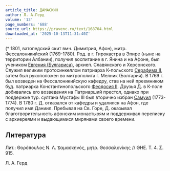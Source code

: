 ```yaml
---
article_title: ДАМАСКИН
author: Л. А.Герд
volume: '13'
page_numbers: '688'
source_url: https://pravenc.ru/text/168704.html
downloaded_at: '2025-10-13T11:31:40Z'
---
```


(† 1801, ватопедский скит вмч. Димитрия, Афон), митр. Фессалоникийский (1769-1780). Род. в г. Гирокастра в Эпире (ныне на территории Албании), получил воспитание в г. Янина и на Афоне, был учеником [Евгения (Булгариса)](<https://pravenc.ru/text/Евгения (Булгариса).html>), архиеп. Славянского и Херсонского. Служил великим протосинкеллом патриарха К-польского [Серафима II](<https://pravenc.ru/text/Серафима II.html>), затем был рукоположен во митрополита г. Мелник (Болгария). В 1769 г. был возведен на Фессалоникийскую кафедру, став на ней преемником буд. патриарха Константинопольского [Феодосия II](<https://pravenc.ru/text/Феодосий II.html>). Друзья Д. в К-поле добивались его возведения на Патриарший престол, однако при поддержке тур. султана Мустафы III был вторично избран [Самуил](https://pravenc.ru/text/Самуил.html) (1773-1774). В 1780 г. Д. отказался от кафедры и удалился на Афон, где получил имя Даниил. Пребывая на Св. Горе, Д. оказывал благотворительность афонским монастырям и поддерживал переписку с архиереями и выдающимися мирянами своего времени.

## Литература

Лит.: Θορόπουλος Ν. Λ. Ϫαμασκηνός, μητρ. Θεσσαλονίκης // ΘΗΕ. Τ. 4. Σ. 915.

Л. А.  Герд
